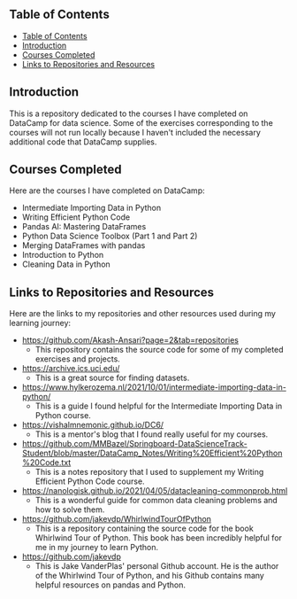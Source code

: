 ## Table of Contents

- [Table of Contents](#table-of-contents)
- [Introduction](#introduction)
- [Courses Completed](#courses-completed)
- [Links to Repositories and Resources](#links-to-repositories-and-resources)

## Introduction

This is a repository dedicated to the courses I have completed on DataCamp for data science. Some of the exercises corresponding to the courses will not run locally because I haven't included the necessary additional code that DataCamp supplies. 

## Courses Completed

Here are the courses I have completed on DataCamp:

- Intermediate Importing Data in Python
- Writing Efficient Python Code
- Pandas AI: Mastering DataFrames
- Python Data Science Toolbox (Part 1 and Part 2)
- Merging DataFrames with pandas
- Introduction to Python
- Cleaning Data in Python 

## Links to Repositories and Resources

Here are the links to my repositories and other resources used during my learning journey:

- https://github.com/Akash-Ansari?page=2&tab=repositories
    - This repository contains the source code for some of my completed exercises and projects.
- https://archive.ics.uci.edu/
    - This is a great source for finding datasets. 
- https://www.hylkerozema.nl/2021/10/01/intermediate-importing-data-in-python/
    - This is a guide I found helpful for the Intermediate Importing Data in Python course.
- https://vishalmnemonic.github.io/DC6/
    - This is a mentor's blog that I found really useful for my courses.
- https://github.com/MMBazel/Springboard-DataScienceTrack-Student/blob/master/DataCamp_Notes/Writing%20Efficient%20Python%20Code.txt
    - This is a notes repository that I used to supplement my Writing Efficient Python Code course.
- https://nanologisk.github.io/2021/04/05/datacleaning-commonprob.html
    - This is a wonderful guide for common data cleaning problems and how to solve them.
- https://github.com/jakevdp/WhirlwindTourOfPython
    - This is a repository containing the source code for the book Whirlwind Tour of Python. This book has been incredibly helpful for me in my journey to learn Python.
- https://github.com/jakevdp
    - This is Jake VanderPlas' personal Github account. He is the author of the Whirlwind Tour of Python, and his Github contains many helpful resources on pandas and Python.